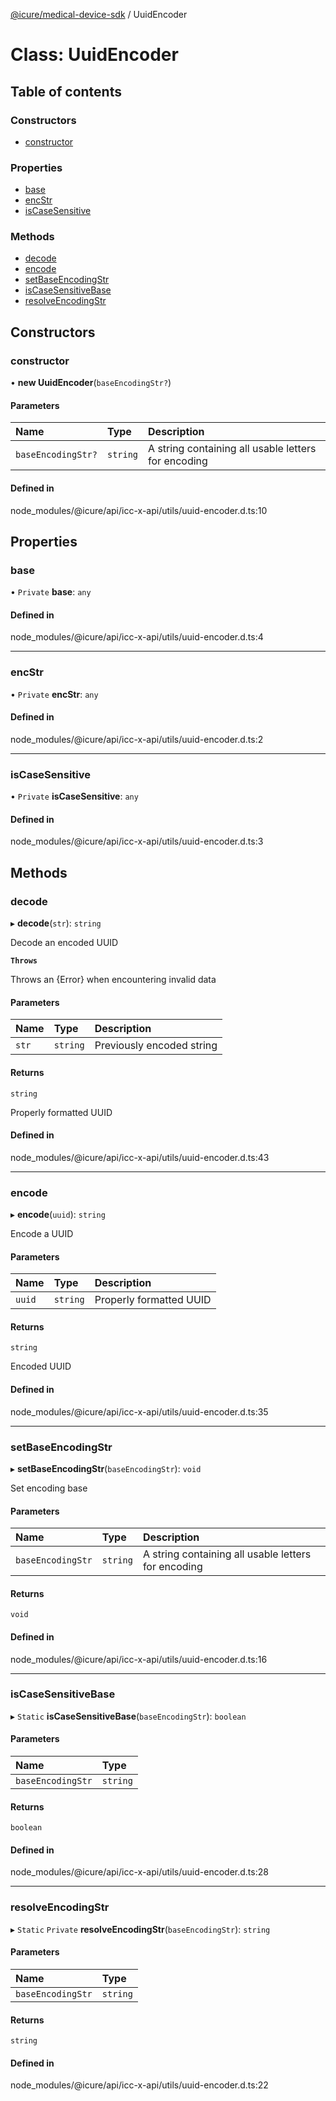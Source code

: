 [@icure/medical-device-sdk](../modules) / UuidEncoder

# Class: UuidEncoder

## Table of contents

### Constructors

- [constructor](UuidEncoder#constructor)

### Properties

- [base](UuidEncoder#base)
- [encStr](UuidEncoder#encstr)
- [isCaseSensitive](UuidEncoder#iscasesensitive)

### Methods

- [decode](UuidEncoder#decode)
- [encode](UuidEncoder#encode)
- [setBaseEncodingStr](UuidEncoder#setbaseencodingstr)
- [isCaseSensitiveBase](UuidEncoder#iscasesensitivebase)
- [resolveEncodingStr](UuidEncoder#resolveencodingstr)

## Constructors

### constructor

• **new UuidEncoder**(`baseEncodingStr?`)

#### Parameters

| Name | Type | Description |
| :------ | :------ | :------ |
| `baseEncodingStr?` | `string` | A string containing all usable letters for encoding |

#### Defined in

node_modules/@icure/api/icc-x-api/utils/uuid-encoder.d.ts:10

## Properties

### base

• `Private` **base**: `any`

#### Defined in

node_modules/@icure/api/icc-x-api/utils/uuid-encoder.d.ts:4

___

### encStr

• `Private` **encStr**: `any`

#### Defined in

node_modules/@icure/api/icc-x-api/utils/uuid-encoder.d.ts:2

___

### isCaseSensitive

• `Private` **isCaseSensitive**: `any`

#### Defined in

node_modules/@icure/api/icc-x-api/utils/uuid-encoder.d.ts:3

## Methods

### decode

▸ **decode**(`str`): `string`

Decode an encoded UUID

**`Throws`**

Throws an {Error} when encountering invalid data

#### Parameters

| Name | Type | Description |
| :------ | :------ | :------ |
| `str` | `string` | Previously encoded string |

#### Returns

`string`

Properly formatted UUID

#### Defined in

node_modules/@icure/api/icc-x-api/utils/uuid-encoder.d.ts:43

___

### encode

▸ **encode**(`uuid`): `string`

Encode a UUID

#### Parameters

| Name | Type | Description |
| :------ | :------ | :------ |
| `uuid` | `string` | Properly formatted UUID |

#### Returns

`string`

Encoded UUID

#### Defined in

node_modules/@icure/api/icc-x-api/utils/uuid-encoder.d.ts:35

___

### setBaseEncodingStr

▸ **setBaseEncodingStr**(`baseEncodingStr`): `void`

Set encoding base

#### Parameters

| Name | Type | Description |
| :------ | :------ | :------ |
| `baseEncodingStr` | `string` | A string containing all usable letters for encoding |

#### Returns

`void`

#### Defined in

node_modules/@icure/api/icc-x-api/utils/uuid-encoder.d.ts:16

___

### isCaseSensitiveBase

▸ `Static` **isCaseSensitiveBase**(`baseEncodingStr`): `boolean`

#### Parameters

| Name | Type |
| :------ | :------ |
| `baseEncodingStr` | `string` |

#### Returns

`boolean`

#### Defined in

node_modules/@icure/api/icc-x-api/utils/uuid-encoder.d.ts:28

___

### resolveEncodingStr

▸ `Static` `Private` **resolveEncodingStr**(`baseEncodingStr`): `string`

#### Parameters

| Name | Type |
| :------ | :------ |
| `baseEncodingStr` | `string` |

#### Returns

`string`

#### Defined in

node_modules/@icure/api/icc-x-api/utils/uuid-encoder.d.ts:22
